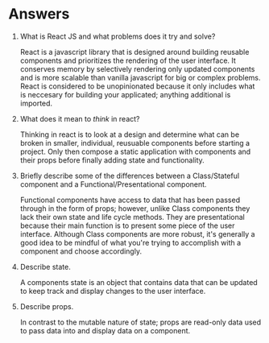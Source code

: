 # Answers

1.  What is React JS and what problems does it try and solve?
    
    React is a javascript library that is designed around building reusable components and prioritizes the rendering of the user interface. It conserves memory by selectively rendering only updated components and is more scalable than vanilla javascript for big or complex problems. React is considered to be unopinionated because it only includes what is neccesary for building your applicated; anything additional is imported.

2.  What does it mean to _think_ in react?

    Thinking in react is to look at a design and determine what can be broken in smaller, individual, reusuable components before starting a project. Only then compose a static application with components and their props before finally adding state and functionality.

3.  Briefly describe some of the differences between a Class/Stateful component and a Functional/Presentational component.

    Functional components have access to data that has been passed through in the form of props; however, unlike Class components they lack their own state and life cycle methods. They are presentational because their main function is to present some piece of the user interface. Although Class components are more robust, it's generally a good idea to be mindful of what you're trying to accomplish with a component and choose accordingly.

4.  Describe state.

    A components state is an object that contains data that can be updated to keep track and display changes to the user interface.

5.  Describe props.

    In contrast to the mutable nature of state; props are read-only data used to pass data into and display data on a component.
